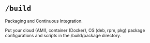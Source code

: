 # `/build`

Packaging and Continuous Integration.

Put your cloud (AMI), container (Docker), OS (deb, rpm, pkg) package configurations and scripts in the /build/package 
directory.

